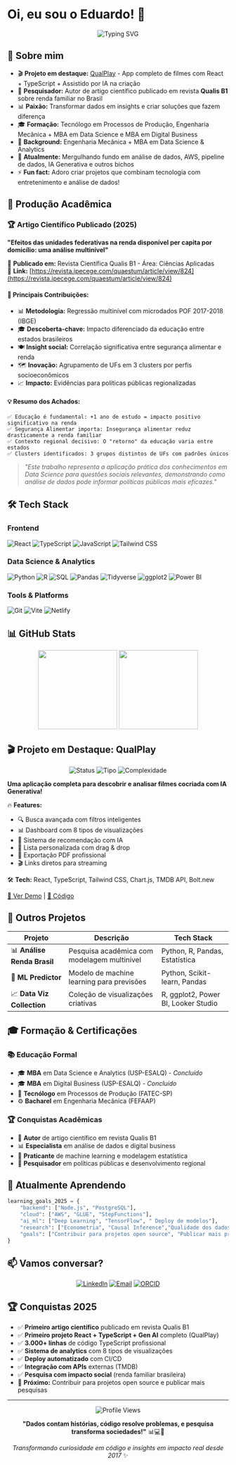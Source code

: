  # Oi, eu sou o Eduardo! 👋

<div align="center">
  <img src="https://readme-typing-svg.herokuapp.com?font=Fira+Code&pause=1000&color=3B82F6&center=true&vCenter=true&width=500&lines=Data+Science+%26+Analytics;React+%2B+TypeScript;Python+%2B+Machine+Learning;R+%2B+Data+Science;Pesquisador+Acadêmico;Sempre+aprendendo+algo+novo!" alt="Typing SVG" />
</div>

## 🚀 Sobre mim

- 🎬 **Projeto em destaque:** [QualPlay](https://qualplay.netlify.app) - App completo de filmes com React + TypeScript + Assistido por IA na criação
- 📄 **Pesquisador:** Autor de artigo científico publicado em revista **Qualis B1** sobre renda familiar no Brasil
- 📊 **Paixão:** Transformar dados em insights e criar soluções que fazem diferença
- 🎓 **Formação:** Tecnólogo em Processos de Produção, Engenharia Mecânica + MBA em Data Science e MBA em Digital Business
- 🔧 **Background:** Engenharia Mecânica + MBA em Data Science & Analytics
- 🌱 **Atualmente:** Mergulhando fundo em análise de dados, AWS, pipeline de dados, IA Generativa e outros bichos
- ⚡ **Fun fact:** Adoro criar projetos que combinam tecnologia com entretenimento e análise de dados!

## 📄 Produção Acadêmica

### 🏆 **Artigo Científico Publicado (2025)**
**"Efeitos das unidades federativas na renda disponível per capita por domicílio: uma análise multinível"**

📍 **Publicado em:** Revista Científica Qualis B1 - Área: Ciências Aplicadas  
🔗 **Link:** [https://revista.ipecege.com/quaestum/article/view/824](https://revista.ipecege.com/quaestum/article/view/824)

#### 🎯 **Principais Contribuições:**
- 📊 **Metodologia:** Regressão multinível com microdados POF 2017-2018 (IBGE)
- 🎓 **Descoberta-chave:** Impacto diferenciado da educação entre estados brasileiros
- 🍽️ **Insight social:** Correlação significativa entre segurança alimentar e renda
- 🗺️ **Inovação:** Agrupamento de UFs em 3 clusters por perfis socioeconômicos
- 📈 **Impacto:** Evidências para políticas públicas regionalizadas

#### 💡 **Resumo dos Achados:**
```
✅ Educação é fundamental: +1 ano de estudo = impacto positivo significativo na renda
✅ Segurança Alimentar importa: Insegurança alimentar reduz drasticamente a renda familiar  
✅ Contexto regional decisivo: O "retorno" da educação varia entre estados
✅ Clusters identificados: 3 grupos distintos de UFs com padrões únicos
```

> *"Este trabalho representa a aplicação prática dos conhecimentos em Data Science para questões sociais relevantes, demonstrando como análise de dados pode informar políticas públicas mais eficazes."*

## 🛠️ Tech Stack

### Frontend
![React](https://img.shields.io/badge/-React-61DAFB?style=flat-square&logo=react&logoColor=black)
![TypeScript](https://img.shields.io/badge/-TypeScript-3178C6?style=flat-square&logo=typescript&logoColor=white)
![JavaScript](https://img.shields.io/badge/-JavaScript-F7DF1E?style=flat-square&logo=javascript&logoColor=black)
![Tailwind CSS](https://img.shields.io/badge/-Tailwind_CSS-38B2AC?style=flat-square&logo=tailwind-css&logoColor=white)

### Data Science & Analytics
![Python](https://img.shields.io/badge/-Python-3776AB?style=flat-square&logo=python&logoColor=white)
![R](https://img.shields.io/badge/-R-276DC3?style=flat-square&logo=r&logoColor=white)
![SQL](https://img.shields.io/badge/-SQL-4479A1?style=flat-square&logo=mysql&logoColor=white)
![Pandas](https://img.shields.io/badge/-Pandas-150458?style=flat-square&logo=pandas&logoColor=white)
![Tidyverse](https://img.shields.io/badge/-Tidyverse-1E88E5?style=flat-square&logo=r&logoColor=white)
![ggplot2](https://img.shields.io/badge/-ggplot2-F76D74?style=flat-square&logo=r&logoColor=white)
![Power BI](https://img.shields.io/badge/-Power%20BI-F2C811?style=flat-square&logo=power-bi&logoColor=black)

### Tools & Platforms
![Git](https://img.shields.io/badge/-Git-F05032?style=flat-square&logo=git&logoColor=white)
![Vite](https://img.shields.io/badge/-Vite-646CFF?style=flat-square&logo=vite&logoColor=white)
![Netlify](https://img.shields.io/badge/-Netlify-00C7B7?style=flat-square&logo=netlify&logoColor=white)

## 📊 GitHub Stats

<div align="center">
  <img height="180em" src="https://github-readme-stats.vercel.app/api?username=DuhBenhur&show_icons=true&theme=tokyonight&include_all_commits=true&count_private=true"/>
  <img height="180em" src="https://github-readme-stats.vercel.app/api/top-langs/?username=DuhBenhur&layout=compact&langs_count=7&theme=tokyonight"/>
</div>

## 🎬 Projeto em Destaque: QualPlay

<div align="center">
  <img src="https://img.shields.io/badge/Status-🚀_Live_Demo-success?style=for-the-badge" alt="Status" />
  <img src="https://img.shields.io/badge/Tipo-Full_Stack_App-blue?style=for-the-badge" alt="Tipo" />
  <img src="https://img.shields.io/badge/Complexidade-Avançada-red?style=for-the-badge" alt="Complexidade" />
</div>

**Uma aplicação completa para descobrir e analisar filmes cocriada com IA Generativa!**

🔥 **Features:**
- 🔍 Busca avançada com filtros inteligentes
- 📊 Dashboard com 8 tipos de visualizações
- 🤖 Sistema de recomendação com IA
- 💾 Lista personalizada com drag & drop
- 📄 Exportação PDF profissional
- 🎬 Links diretos para streaming

🛠️ **Tech:** React, TypeScript, Tailwind CSS, Chart.js, TMDB API, Bolt.new

[🚀 Ver Demo](https://qualplay.netlify.app/) | [📖 Código](https://github.com/DuhBenhur/QualPlay)

## 🌟 Outros Projetos

<div align="center">
  
| Projeto | Descrição | Tech Stack |
|---------|-----------|------------|
| 📊 **Análise Renda Brasil** | Pesquisa acadêmica com modelagem multinível | Python, R, Pandas, Estatística |
| 🤖 **ML Predictor** | Modelo de machine learning para previsões | Python, Scikit-learn, Pandas |
| 📈 **Data Viz Collection** | Coleção de visualizações criativas | R, ggplot2, Power BI, Looker Studio |

</div>

## 🎓 Formação & Certificações

### 📚 **Educação Formal**
- 🎓 **MBA** em Data Science e Analytics (USP-ESALQ) - *Concluído*
- 🎓 **MBA** em Digital Business (USP-ESALQ) - *Concluído*
- 🔧 **Tecnólogo** em Processos de Produção (FATEC-SP)
- ⚙️ **Bacharel** em Engenharia Mecânica (FEFAAP)

### 🏆 **Conquistas Acadêmicas**
- 📄 **Autor** de artigo científico em revista Qualis B1
- 📊 **Especialista** em análise de dados e digital business
- 🤖 **Praticante** de machine learning e modelagem estatística
- 🔬 **Pesquisador** em políticas públicas e desenvolvimento regional

## 🌱 Atualmente Aprendendo

```python
learning_goals_2025 = {
    "backend": ["Node.js", "PostgreSQL"],
    "cloud": ["AWS", "GLUE", "StepFunctions"],
    "ai_ml": ["Deep Learning", "TensorFlow", " Deploy de modelos"],
    "research": ["Econometria", "Causal Inference","Qualidade dos dados", "Engenharia de Softwares para cientistas de dados"],
    "goals": ["Contribuir para projetos open source", "Publicar mais projetos ou artigos", "Ser um pesquisador e estudante melhor do que fui no ano passado"]
}
```

## 📫 Vamos conversar?

<div align="center">
  
[![LinkedIn](https://img.shields.io/badge/-LinkedIn-0077B5?style=for-the-badge&logo=linkedin&logoColor=white)](https://linkedin.com/in/eduardobenhur)
[![Email](https://img.shields.io/badge/-Email-D14836?style=for-the-badge&logo=gmail&logoColor=white)](mailto:eduardo.benhur@gmail.com)
[![ORCID](https://img.shields.io/badge/-ORCID-A6CE39?style=for-the-badge&logo=orcid&logoColor=white)](https://orcid.org/0009-0006-2778-1566)


</div>

## 🏆 Conquistas 2025

- ✅ **Primeiro artigo científico** publicado em revista Qualis B1
- ✅ **Primeiro projeto React + TypeScript + Gen AI** completo (QualPlay)
- ✅ **3.000+ linhas** de código TypeScript profissional
- ✅ **Sistema de analytics** com 8 tipos de visualizações
- ✅ **Deploy automatizado** com CI/CD
- ✅ **Integração com APIs** externas (TMDB)
- ✅ **Pesquisa com impacto social** (renda familiar brasileira)
- 🎯 **Próximo:** Contribuir para projetos open source e publicar mais pesquisas

---

<div align="center">
  <img src="https://komarev.com/ghpvc/?username=DuhBenhur&color=blue&style=flat-square&label=Profile+Views" alt="Profile Views" />
  
  **"Dados contam histórias, código resolve problemas, e pesquisa transforma sociedades!"** 📊💻🔬
  
  *Transformando curiosidade em código e insights em impacto real desde 2017* ✨
</div>
